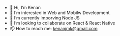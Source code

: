 - 👋 Hi, I’m Kenan
- 👀 I’m interested in Web and Mobilw Development
- 🌱 I’m currently imporving Node JS
- 💞️ I’m looking to collaborate on  React & React Native
- 📫 How to reach me: kenanjmk@gmail.com

<!---
kjamak/kjamak is a ✨ special ✨ repository because its `README.md` (this file) appears on your GitHub profile.
You can click the Preview link to take a look at your changes.
--->

